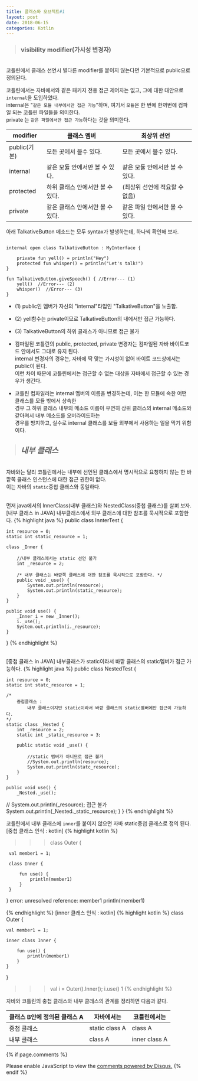 ```yaml
---
title: 클래스와 오브젝트#1
layout: post
date: 2018-06-15
categories: Kotlin
---
```


>### visibility modifier(가시성 변경자)
<br>코틀린에서 클래스 선언시 별다른 modifier를 붙이지 않는다면 기본적으로 public으로 정의된다.

코틀린에서는 자바에서와 같은 패키지 전용 접근 제어자는 없고, 그에 대한 대안으로 `internal`을 도입하였다.
<br>internal은 "<code>같은 모듈 내부에서만 접근 가능</code>"하며, 여기서 <code>모듈</code>은 한 번에
한꺼번에 컴파일 되는 코틀린 파일들을 의미한다.
<br> private 는 <code>같은 파일에서만 접근 가능</code>하다는 것을 의미한다.


| modifier | 클래스 멤버 | 최상위 선언 |
|-------|--------|---------|
| public(기본) | 모든 곳에서 볼수 있다. | 모든 곳에서 볼수 있다. |
| internal | 같은 모듈 안에서만 볼 수 있다. | 같은 모듈 안에서만 볼 수 있다. |
| protected | 하위 클래스 안에서만 볼 수 있다. | (최상위 선언에 적요할 수 없음) |
| private | 같은 클래스 안에서만 볼 수 있다. | 같은 파일 안에서만 볼 수 있다.|

아래 TalkativeButton 메소드는 모두 syntax가 발생하는데, 하나씩 확인해 보자.
<pre><code>
internal open class TalkativeButton : MyInterface {

    private fun yell() = println("Hey")
    protected fun whisper() = println("Let's talk!")
}

fun TalkativeButton.giveSpeech() { //Error--- (1)
    yell()  //Error--- (2)
    whisper()  //Error--- (3)
}
</code></pre>
* (1) public인 멤버가 자신의 "internal"타입인 "TalkativeButton"을 노출함.
* (2) yell함수는 private이므로 TalkativeButton의 내에서만 접근 가능하다.
* (3) TalkativeButton의 하위 클래스가 아니므로 접근 불가

* 컴파일된 코틀린의 public, protected, private 변경자는 컴파일된 자바 바이트코드 안에서도 그대로 유지 된다.
<br>internal 변경자의 경우는, 자바에 딱 맞는 가시성이 없어 바이트 코드상에서는 public이 된다.
<br>이런 차이 때문에 코틀린에서는 접근할 수 없는 대상을 자바에서 접근할 수 있는 경우가 생긴다.

* 코틀린 컴파일러는 internal 멤버의 이름을 변경하는데, 이는 한 모듈에 속한 어떤 클래스를 모듈 밖에서 상속한
<br>경우 그 하위 클래스 내부의 메소드 이름이 우연히 상위 클래스의 internal 메소드와 같아져서 내부 메소드를 오버라이드하는
<br>경우를 방지하고, 실수로 internal 클래스를 보듈 외부에서 사용하는 일을 막기 위함이다.


> ## *내부 클래스*
<br>자바와는 달리 코틀린에서는 내부에 선언된 클래스에서 명시적으로 요청하지 않는 한 바깥쪽 클래스 인스턴스에 대한 접근 권한이 없다.
<br>이는 자바의 `static`중첩 클래스와 동일하다.


<br>먼저 java에서의 InnerClass(내부 클래스)와 NestedClass(중첩 클래스)를 살펴 보자.
<br><bold><span class="font15">[내부 클래스 in JAVA] 내부클래스에서 외부 클래스에 대한 참조를 묵시적으로 포함한다.</span></bold>
{% highlight java %}
public class InnterTest {

    int resource = 0;
    static int static_resource = 1;

    class _Inner {

        //내부 클래스에서는 static 선언 불가
        int _resource = 2;

        /* 내부 클래스는 바깥쪽 클래스에 대한 참조를 묵시적으로 포함한다. */
        public void _use() {
            System.out.println(resource);
            System.out.println(static_resource);
        }
    }

    public void use() {
        _Inner i = new _Inner();
        i._use();
        System.out.println(i._resource);
    }
}
{% endhighlight %}

<br><bold><span class="font15">[중첩 클래스 in JAVA] 내부클래스가 static이라서 바깥 클래스의 static멤버가 접근 가능하다.</span></bold>
{% highlight java %}
public class NestedTest {

    int resource = 0;
    static int statc_resource = 1;

    /*
        중첩클래스 :
            내부 클래스이지만 static이라서 바깥 클래스의 static멤버에만 접근이 가능하다.
    */
    static class _Nested {
        int _resource = 2;
        static int _static_resource = 3;

        public static void _use() {

            //static 멤버가 아니므로 접근 불가
            //System.out.println(resource);
            System.out.println(statc_resource);
        }
    }

    public void use() {
        _Nested._use();
//      System.out.println(_resource); 접근 불가
        System.out.println(_Nested._static_resource);
    }
}
{% endhighlight %}

코틀린에서 내부 클래스에 `inner`를 붙이지 않으면 자바 static중첩 클래스로 정의 된다.
<br><bold><span class="font15">[중첩 클래스 인식 : kotlin]</span></bold>
{% highlight kotlin %}
>>> class Outer {

     val member1 = 1;

     class Inner {

         fun use() {
             println(member1)
         }
     }
 }
error: unresolved reference: member1
            println(member1)


{% endhighlight %}
<bold><span class="font15">[inner 클래스 인식 : kotlin]</span></bold>
{% highlight kotlin %}
class Outer {

    val member1 = 1;

    inner class Inner {

        fun use() {
            println(member1)
        }
    }
}

>>> val i = Outer().Inner();
>>> i.use()
1
{% endhighlight %}



자바와 코틀린의 충첩 클래스와 내부 클래스의 관계를 정리하면 다음과 같다.

| 클래스 B안에 정의된 클래스 A | 자바에서는 | 코틀린에서는 |
|-------|--------|---------|
| 중첩 클래스 | static class A | class A |
| 내부 클래스 | class A | inner class A |


{% if page.comments %}
<div id="disqus_thread"></div>
<script>

/**
*  RECOMMENDED CONFIGURATION VARIABLES: EDIT AND UNCOMMENT THE SECTION BELOW TO INSERT DYNAMIC VALUES FROM YOUR PLATFORM OR CMS.
*  LEARN WHY DEFINING THESE VARIABLES IS IMPORTANT: https://disqus.com/admin/universalcode/#configuration-variables*/
/*
var disqus_config = function () {
this.page.url = PAGE_URL;  // Replace PAGE_URL with your page's canonical URL variable
this.page.identifier = PAGE_IDENTIFIER; // Replace PAGE_IDENTIFIER with your page's unique identifier variable
};
*/
(function() { // DON'T EDIT BELOW THIS LINE
var d = document, s = d.createElement('script');
s.src = 'https://juhee-studynote.disqus.com/embed.js';
s.setAttribute('data-timestamp', +new Date());
(d.head || d.body).appendChild(s);
})();
</script>
<noscript>Please enable JavaScript to view the <a href="https://disqus.com/?ref_noscript">comments powered by Disqus.</a></noscript>
{% endif %}
